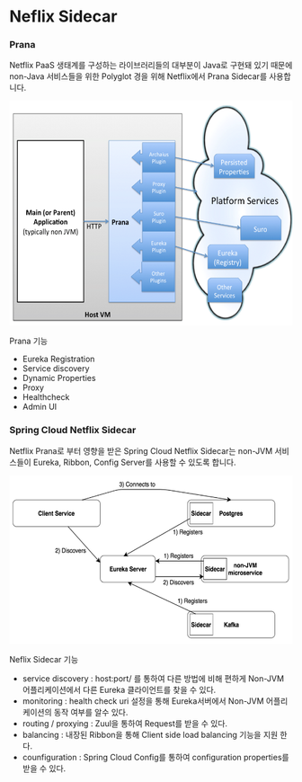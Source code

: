 
# Neflix Sidecar

### Prana
Netflix PaaS 생태계를 구성하는 라이브러리들의 대부분이 Java로 구현돼 있기 때문에 non-Java 서비스들을 위한 Polyglot 경을 위해 Netflix에서 Prana Sidecar를 사용합니다.

<img height="400" src="../image/netflixoss-prana.png">

Prana 기능
- Eureka Registration
- Service discovery
- Dynamic Properties
- Proxy
- Healthcheck
- Admin UI

### Spring Cloud Netflix Sidecar
Netflix Prana로 부터 영향을 받은 Spring Cloud Netflix Sidecar는 non-JVM 서비스들이 Eureka, Ribbon, Config Server를 사용할 수 있도록 합니다.

<img height="300" src="../image/spring-cloud-netflix-sidecar.png">

Neflix Sidecar 기능
- service discovery : host:port/ 를 통하여 다른 방법에 비해 편하게 Non-JVM 어플리케이션에서 다른 Eureka 클라이언트를 찾을 수 있다.
- monitoring : health check uri 설정을 통해 Eureka서버에서 Non-JVM 어플리케이션의 동작 여부를 알수 있다.
- routing / proxying : Zuul을 통하여 Request를 받을 수 있다.
- balancing : 내장된 Ribbon을 통해 Client side load balancing 기능을 지원 한다.
- counfiguration : Spring Cloud Config를 통하여 configuration properties를 받을 수 있다.
